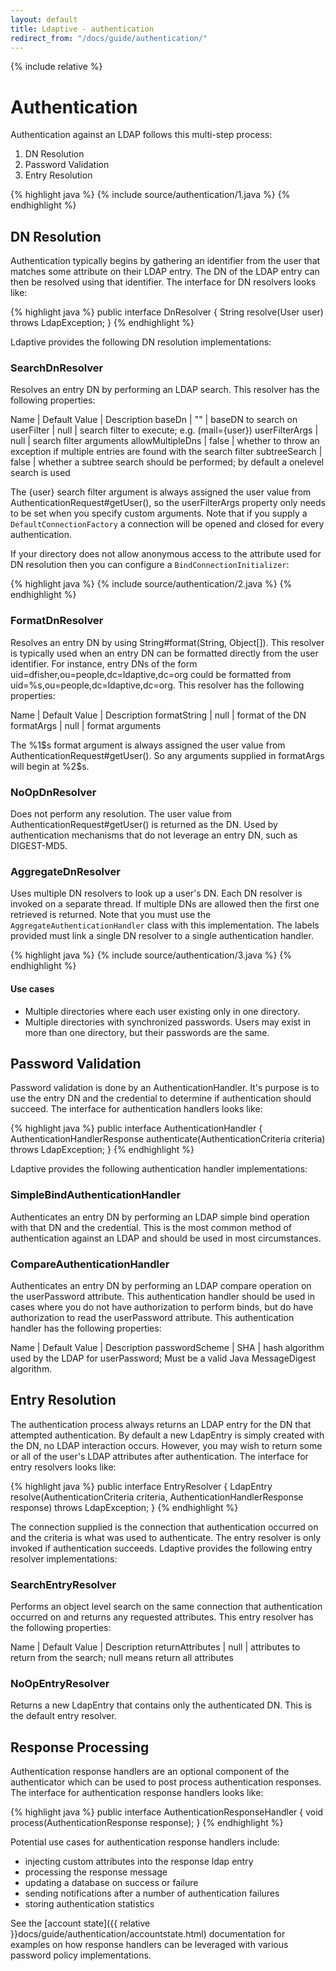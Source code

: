 ```yaml
---
layout: default
title: Ldaptive - authentication
redirect_from: "/docs/guide/authentication/"
---
```


{% include relative %}

# Authentication

Authentication against an LDAP follows this multi-step process:

1. DN Resolution
2. Password Validation
3. Entry Resolution

{% highlight java %}
{% include source/authentication/1.java %}
{% endhighlight %}

## DN Resolution

Authentication typically begins by gathering an identifier from the user that matches some attribute on their LDAP entry. The DN of the LDAP entry can then be resolved using that identifier. The interface for DN resolvers looks like:

{% highlight java %}
public interface DnResolver
{
  String resolve(User user) throws LdapException;
}
{% endhighlight %}

Ldaptive provides the following DN resolution implementations:

### SearchDnResolver

Resolves an entry DN by performing an LDAP search. This resolver has the following properties:

Name | Default Value | Description
baseDn | "" | baseDN to search on
userFilter | null | search filter to execute; e.g. (mail={user})
userFilterArgs | null | search filter arguments
allowMultipleDns | false | whether to throw an exception if multiple entries are found with the search filter
subtreeSearch | false | whether a subtree search should be performed; by default a onelevel search is used

The {user} search filter argument is always assigned the user value from AuthenticationRequest#getUser(), so the userFilterArgs property only needs to be set when you specify custom arguments. Note that if you supply a `DefaultConnectionFactory` a connection will be opened and closed for every authentication.

If your directory does not allow anonymous access to the attribute used for DN resolution then you can configure a `BindConnectionInitializer`:

{% highlight java %}
{% include source/authentication/2.java %}
{% endhighlight %}

### FormatDnResolver

Resolves an entry DN by using String#format(String, Object[]). This resolver is typically used when an entry DN can be formatted directly from the user identifier. For instance, entry DNs of the form uid=dfisher,ou=people,dc=ldaptive,dc=org could be formatted from uid=%s,ou=people,dc=ldaptive,dc=org. This resolver has the following properties:

Name | Default Value | Description 
formatString | null | format of the DN
formatArgs | null | format arguments

The %1$s format argument is always assigned the user value from AuthenticationRequest#getUser(). So any arguments supplied in formatArgs will begin at %2$s.

### NoOpDnResolver

Does not perform any resolution. The user value from AuthenticationRequest#getUser() is returned as the DN. Used by authentication mechanisms that do not leverage an entry DN, such as DIGEST-MD5.

### AggregateDnResolver
Uses multiple DN resolvers to look up a user's DN. Each DN resolver is invoked on a separate thread. If multiple DNs are allowed then the first one retrieved is returned. Note that you must use the `AggregateAuthenticationHandler` class with this implementation. The labels provided must link a single DN resolver to a single authentication handler.

{% highlight java %}
{% include source/authentication/3.java %}
{% endhighlight %}

#### Use cases

* Multiple directories where each user existing only in one directory.
* Multiple directories with synchronized passwords. Users may exist in more than one directory, but their passwords are the same.

## Password Validation

Password validation is done by an AuthenticationHandler. It's purpose is to use the entry DN and the credential to determine if authentication should succeed. The interface for authentication handlers looks like:

{% highlight java %}
public interface AuthenticationHandler
{
  AuthenticationHandlerResponse authenticate(AuthenticationCriteria criteria) throws LdapException;
}
{% endhighlight %}

Ldaptive provides the following authentication handler implementations:

### SimpleBindAuthenticationHandler

Authenticates an entry DN by performing an LDAP simple bind operation with that DN and the credential. This is the most common method of authentication against an LDAP and should be used in most circumstances.

### CompareAuthenticationHandler

Authenticates an entry DN by performing an LDAP compare operation on the userPassword attribute. This authentication handler should be used in cases where you do not have authorization to perform binds, but do have authorization to read the userPassword attribute. This authentication handler has the following properties:

Name | Default Value | Description
passwordScheme | SHA | hash algorithm used by the LDAP for userPassword; Must be a valid Java MessageDigest algorithm.

## Entry Resolution

The authentication process always returns an LDAP entry for the DN that attempted authentication. By default a new LdapEntry is simply created with the DN, no LDAP interaction occurs. However, you may wish to return some or all of the user's LDAP attributes after authentication. The interface for entry resolvers looks like:

{% highlight java %}
public interface EntryResolver
{
  LdapEntry resolve(AuthenticationCriteria criteria, AuthenticationHandlerResponse response) throws LdapException;
}
{% endhighlight %}

The connection supplied is the connection that authentication occurred on and the criteria is what was used to authenticate. The entry resolver is only invoked if authentication succeeds. Ldaptive provides the following entry resolver implementations:

### SearchEntryResolver

Performs an object level search on the same connection that authentication occurred on and returns any requested attributes. This entry resolver has the following properties:

Name | Default Value | Description
returnAttributes | null | attributes to return from the search; null means return all attributes

### NoOpEntryResolver

Returns a new LdapEntry that contains only the authenticated DN. This is the default entry resolver.

## Response Processing

Authentication response handlers are an optional component of the authenticator which can be used to post process authentication responses. The interface for authentication response handlers looks like:

{% highlight java %}
public interface AuthenticationResponseHandler
{
  void process(AuthenticationResponse response);
}
{% endhighlight %}

Potential use cases for authentication response handlers include:

- injecting custom attributes into the response ldap entry
- processing the response message
- updating a database on success or failure
- sending notifications after a number of authentication failures
- storing authentication statistics

See the [account state]({{ relative }}docs/guide/authentication/accountstate.html) documentation for examples on how response handlers can be leveraged with various password policy implementations.

